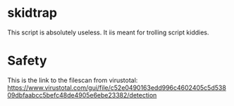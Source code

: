 # skidtrap
This script is absolutely useless. It iis meant for trolling script kiddies.

# Safety
This is the link to the filescan from virustotal: https://www.virustotal.com/gui/file/c52e0490163edd996c4602405c5d53809dbfaabcc5befc48de4905e6ebe23382/detection
